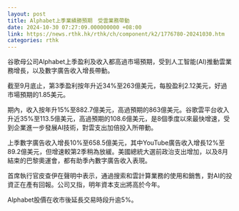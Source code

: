 ```yaml
---
layout: post
title: Alphabet上季業績勝預期　受雲業務帶動
date: 2024-10-30 07:27:09.000000000 +08:00
link: https://news.rthk.hk/rthk/ch/component/k2/1776780-20241030.htm
categories: rthk
---
```


谷歌母公司Alphabet上季盈利及收入都高過市場預期，受到人工智能(AI)推動雲業務增長，以及數字廣告收入增長帶動。

截至9月底止，第3季盈利按年升近34%至263億美元，每股盈利2.12美元，好過市場預期的1.85美元。

期內，收入按年升15%至882.7億美元，高過預期的863億美元。谷歌雲平台收入升近35%至113.5億美元，高過預期的108.6億美元，是8個季度以來最快增速，受到企業進一步發展AI技術，對雲支出加倍投入所帶動。

上季數字廣告收入增長10%至658.5億美元，其中YouTube廣告收入增長12%至89.2億美元，但增速較第2季稍為放緩。美國總統大選前政治支出增加，以及8月結束的巴黎奧運會，都有助季內數字廣告收入表現。

首席執行官皮查伊在聲明中表示，通過搜索和雲計算業務的使用和銷售，對AI的投資正在產有回報。公司又指，明年資本支出將高於今年。

Alphabet股價在收市後延長交易時段升逾5%。
